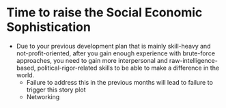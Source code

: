# Time to raise the Social Economic Sophistication
- Due to your previous development plan that is mainly skill-heavy and not-profit-oriented, after you gain enough experience with brute-force approaches, you need to gain more interpersonal and raw-intelligence-based, political-rigor-related skills to be able to make a difference in the world.
  - Failure to address this in the previous months will lead to failure to trigger this story plot
  - Networking